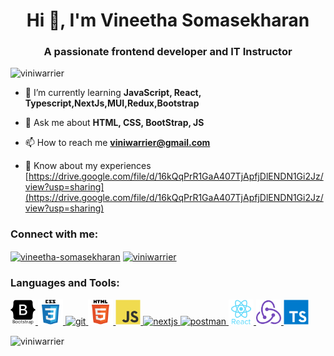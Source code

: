 <h1 align="center">Hi 👋, I'm Vineetha Somasekharan</h1>
<h3 align="center">A passionate frontend developer and IT Instructor</h3>

<p align="left"> <img src="https://komarev.com/ghpvc/?username=viniwarrier&label=Profile%20views&color=0e75b6&style=flat" alt="viniwarrier" /> </p>

- 🌱 I’m currently learning **JavaScript, React, Typescript,NextJs,MUI,Redux,Bootstrap**

- 💬 Ask me about **HTML, CSS, BootStrap, JS**

- 📫 How to reach me **viniwarrier@gmail.com**

- 📄 Know about my experiences [https://drive.google.com/file/d/16kQqPrR1GaA407TjApfjDlENDN1Gi2Jz/view?usp=sharing](https://drive.google.com/file/d/16kQqPrR1GaA407TjApfjDlENDN1Gi2Jz/view?usp=sharing)

<h3 align="left">Connect with me:</h3>
<p align="left">
<a href="https://linkedin.com/in/vineetha-somasekharan" target="blank"><img align="center" src="https://raw.githubusercontent.com/rahuldkjain/github-profile-readme-generator/master/src/images/icons/Social/linked-in-alt.svg" alt="vineetha-somasekharan" height="30" width="40" /></a>
<a href="https://instagram.com/viniwarrier" target="blank"><img align="center" src="https://raw.githubusercontent.com/rahuldkjain/github-profile-readme-generator/master/src/images/icons/Social/instagram.svg" alt="viniwarrier" height="30" width="40" /></a>
</p>

<h3 align="left">Languages and Tools:</h3>
<p align="left"> <a href="https://getbootstrap.com" target="_blank" rel="noreferrer"> <img src="https://raw.githubusercontent.com/devicons/devicon/master/icons/bootstrap/bootstrap-plain-wordmark.svg" alt="bootstrap" width="40" height="40"/> </a> <a href="https://www.w3schools.com/css/" target="_blank" rel="noreferrer"> <img src="https://raw.githubusercontent.com/devicons/devicon/master/icons/css3/css3-original-wordmark.svg" alt="css3" width="40" height="40"/> </a> <a href="https://git-scm.com/" target="_blank" rel="noreferrer"> <img src="https://www.vectorlogo.zone/logos/git-scm/git-scm-icon.svg" alt="git" width="40" height="40"/> </a> <a href="https://www.w3.org/html/" target="_blank" rel="noreferrer"> <img src="https://raw.githubusercontent.com/devicons/devicon/master/icons/html5/html5-original-wordmark.svg" alt="html5" width="40" height="40"/> </a> <a href="https://developer.mozilla.org/en-US/docs/Web/JavaScript" target="_blank" rel="noreferrer"> <img src="https://raw.githubusercontent.com/devicons/devicon/master/icons/javascript/javascript-original.svg" alt="javascript" width="40" height="40"/> </a> <a href="https://nextjs.org/" target="_blank" rel="noreferrer"> <img src="https://cdn.worldvectorlogo.com/logos/nextjs-2.svg" alt="nextjs" width="40" height="40"/> </a> <a href="https://postman.com" target="_blank" rel="noreferrer"> <img src="https://www.vectorlogo.zone/logos/getpostman/getpostman-icon.svg" alt="postman" width="40" height="40"/> </a> <a href="https://reactjs.org/" target="_blank" rel="noreferrer"> <img src="https://raw.githubusercontent.com/devicons/devicon/master/icons/react/react-original-wordmark.svg" alt="react" width="40" height="40"/> </a> <a href="https://redux.js.org" target="_blank" rel="noreferrer"> <img src="https://raw.githubusercontent.com/devicons/devicon/master/icons/redux/redux-original.svg" alt="redux" width="40" height="40"/> </a> <a href="https://www.typescriptlang.org/" target="_blank" rel="noreferrer"> <img src="https://raw.githubusercontent.com/devicons/devicon/master/icons/typescript/typescript-original.svg" alt="typescript" width="40" height="40"/> </a> </p>

<p><img align="center" src="https://github-readme-stats.vercel.app/api/top-langs?username=viniwarrier&show_icons=true&locale=en&layout=compact" alt="viniwarrier" /></p>

